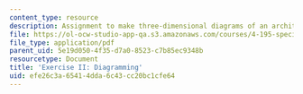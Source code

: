 ```yaml
---
content_type: resource
description: Assignment to make three-dimensional diagrams of an architectural space.
file: https://ol-ocw-studio-app-qa.s3.amazonaws.com/courses/4-195-special-problems-in-architectural-design-spring-2005/efe26c3a65414dda6c43cc20bc1cfe64_ex1.pdf
file_type: application/pdf
parent_uid: 5e19d050-4f35-d7a0-8523-c7b85ec9348b
resourcetype: Document
title: 'Exercise II: Diagramming'
uid: efe26c3a-6541-4dda-6c43-cc20bc1cfe64
---
```

